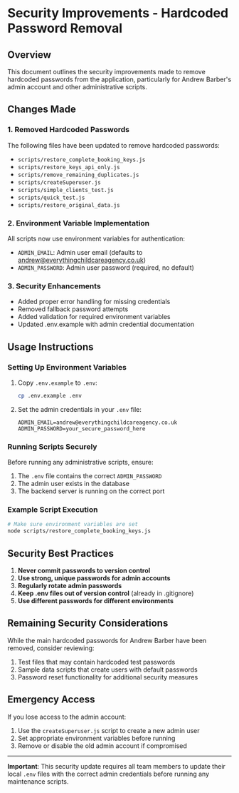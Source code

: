 # Security Improvements - Hardcoded Password Removal

## Overview
This document outlines the security improvements made to remove hardcoded passwords from the application, particularly for Andrew Barber's admin account and other administrative scripts.

## Changes Made

### 1. Removed Hardcoded Passwords
The following files have been updated to remove hardcoded passwords:

- `scripts/restore_complete_booking_keys.js`
- `scripts/restore_keys_api_only.js`
- `scripts/remove_remaining_duplicates.js`
- `scripts/createSuperuser.js`
- `scripts/simple_clients_test.js`
- `scripts/quick_test.js`
- `scripts/restore_original_data.js`

### 2. Environment Variable Implementation
All scripts now use environment variables for authentication:

- `ADMIN_EMAIL`: Admin user email (defaults to andrew@everythingchildcareagency.co.uk)
- `ADMIN_PASSWORD`: Admin user password (required, no default)

### 3. Security Enhancements
- Added proper error handling for missing credentials
- Removed fallback password attempts
- Added validation for required environment variables
- Updated .env.example with admin credential documentation

## Usage Instructions

### Setting Up Environment Variables

1. Copy `.env.example` to `.env`:
   ```bash
   cp .env.example .env
   ```

2. Set the admin credentials in your `.env` file:
   ```
   ADMIN_EMAIL=andrew@everythingchildcareagency.co.uk
   ADMIN_PASSWORD=your_secure_password_here
   ```

### Running Scripts Securely

Before running any administrative scripts, ensure:

1. The `.env` file contains the correct `ADMIN_PASSWORD`
2. The admin user exists in the database
3. The backend server is running on the correct port

### Example Script Execution
```bash
# Make sure environment variables are set
node scripts/restore_complete_booking_keys.js
```

## Security Best Practices

1. **Never commit passwords to version control**
2. **Use strong, unique passwords for admin accounts**
3. **Regularly rotate admin passwords**
4. **Keep .env files out of version control** (already in .gitignore)
5. **Use different passwords for different environments**

## Remaining Security Considerations

While the main hardcoded passwords for Andrew Barber have been removed, consider reviewing:

1. Test files that may contain hardcoded test passwords
2. Sample data scripts that create users with default passwords
3. Password reset functionality for additional security measures

## Emergency Access

If you lose access to the admin account:

1. Use the `createSuperuser.js` script to create a new admin user
2. Set appropriate environment variables before running
3. Remove or disable the old admin account if compromised

---

**Important**: This security update requires all team members to update their local `.env` files with the correct admin credentials before running any maintenance scripts.